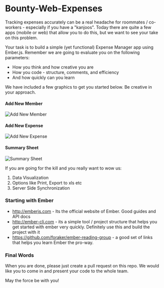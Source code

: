 Bounty-Web-Expenses
===================

Tracking expenses accurately can be a real headache for roommates / co-workers - especially if you have a "kanjoos". Today there are quite a few apps (mobile or web) that allow you to do this, but we want to see your take on this problem.

Your task is to build a simple (yet functional) Expense Manager app using Ember.js. Remember we are going to evaluate you on the following parameters:
 * How you think and how creative you are
 * How you code - structure, comments, and efficiency
 * And how quickly can you learn

We have included a few graphics to get you started below. Be creative in your approach.

#### Add New Member

![Add New Member](http://artoogithubdocs.s3.amazonaws.com/bounty/add-new-member.png)

#### Add New Expense

![Add New Expense](http://artoogithubdocs.s3.amazonaws.com/bounty/add-expense.png)

#### Summary Sheet

![Summary Sheet](http://artoogithubdocs.s3.amazonaws.com/bounty/summary.png) 

If you are going for the kill and you really want to wow us:

1.  Data Visualization
2.  Options like Print, Export to xls etc 
3.  Server Side Synchronization

### Starting with Ember
* http://emberjs.com - Its the official website of Ember. Good guides and API docs
* http://ember-cli.com - its a simple tool / project structure that helps you get started with ember very quickly. Definitely use this and build the project with it
* https://github.com/foraker/ember-reading-group - a good set of links that helps you learn Ember the pro-way.

### Final Words
When you are done, please just create a pull request on this repo. We would like you to come in and present your code to the whole team. 

May the force be with you!
